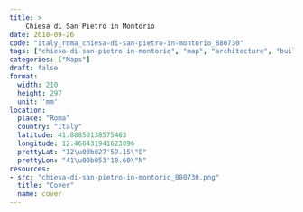 ```yaml
---
title: > 
    Chiesa di San Pietro in Montorio
date: 2018-09-26
code: "italy_roma_chiesa-di-san-pietro-in-montorio_880730"
tags: ["chiesa-di-san-pietro-in-montorio", "map", "architecture", "buildings", "Roma", "Italy"]
categories: ["Maps"]
draft: false
format:
  width: 210
  height: 297
  unit: 'mm'
location:
  place: "Roma"
  country: "Italy"
  latitude: 41.88850138575463
  longitude: 12.466431941623096
  prettyLat: "12\u00b027'59.15\"E"
  prettyLon: "41\u00b053'18.60\"N"
resources:
- src: "chiesa-di-san-pietro-in-montorio_880730.png"
  title: "Cover"
  name: cover
---
```

